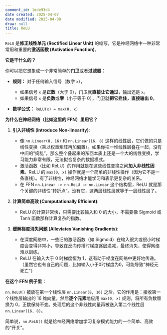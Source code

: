 ```yaml
---
comment_id: 1ede93d4
date created: 2025-04-07
date modified: 2025-04-08
draw: null
title: ReLU
---
```

`ReLU` 是**修正线性单元 (Rectified Linear Unit)** 的缩写，它是神经网络中一种非常常用和重要的**激活函数 (Activation Function)**。

**它是干什么的？**

你可以把它想象成一个非常简单的**门卫**或者**过滤器**：

- **规则：** 对于任何输入信号（数字 `x`），
    
    - 如果信号 `x` 是**正数**（大于 0），门卫就**直接让它通过**，输出还是 `x`。
    - 如果信号 `x` 是**负数**或**零**（小于等于 0），门卫就**把它拦住，直接输出 0**。
- **数学公式：** `ReLU(x) = max(0, x)`
    

**为什么在神经网络（比如这里的 FFN）里用它？**

1. **引入非线性 (Introduce Non-linearity)**:
    
    - 像 `nn.Linear(8, 16)` 和 `nn.Linear(16, 8)` 这样的线性层，它们做的只是线性变换（乘以权重矩阵再加偏置）。如果你把一堆线性层叠在一起，没有中间的“捣乱”，那么整个叠起来的东西本质上还是一个大的线性变换，学习能力非常有限，无法拟合复杂的数据模式。
    - 激活函数（比如 ReLU）的作用就是在这些线性变换之间**加入非线性因素**。ReLU 的 `max(0, x)` 操作就是一个简单的非线性操作（因为它不是一条直线）。有了非线性，神经网络才能学习和表示更复杂的关系。
    - 在 FFN `nn.Linear -> nn.ReLU -> nn.Linear` 这个结构里，ReLU 就是那个关键的非线性“转折点”。没有它，这两层线性层就等于一层线性层了。
2. **计算简单高效 (Computationally Efficient)**:
    
    - ReLU 的计算非常快，只需要比较输入和 0 的大小，不需要像 Sigmoid 或 Tanh 函数那样计算复杂的指数。
3. **缓解梯度消失问题 (Alleviates Vanishing Gradients)**:
    
    - 在深度网络中，一些旧的激活函数（如 Sigmoid）在输入很大或很小时梯度会变得非常小，导致在反向传播时梯度逐层递减，最终消失，使得网络难以训练。
    - ReLU 在输入大于 0 时梯度恒为 1，这有助于梯度在网络中更好地传递。（虽然它也有自己的问题，比如输入小于0时梯度为0，可能导致“神经元死亡”）

**在这个 FFN 例子里：**

`nn.ReLU()` 被放在第一个线性层 `nn.Linear(8, 16)` 之后。它的作用是：接收第一个线性层输出的 16 维向量，然后**逐个元素**地应用 `max(0, x)` 规则，将所有负数替换为 0，正数保持不变。处理后的这个非线性向量再被送入第二个线性层 `nn.Linear(16, 8)`。

简单说，`nn.ReLU()` 就是给神经网络增加学习复杂模式能力的一个简单、高效的“开关”。
